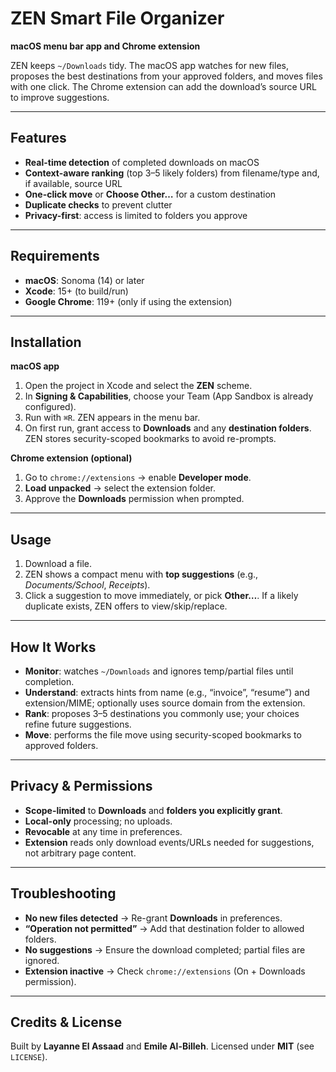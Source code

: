 # ZEN Smart File Organizer
**macOS menu bar app and Chrome extension**

ZEN keeps `~/Downloads` tidy. The macOS app watches for new files, proposes the best destinations from your approved folders, and moves files with one click. The Chrome extension can add the download’s source URL to improve suggestions.

---

## Features
- **Real-time detection** of completed downloads on macOS
- **Context-aware ranking** (top 3–5 likely folders) from filename/type and, if available, source URL
- **One-click move** or **Choose Other…** for a custom destination
- **Duplicate checks** to prevent clutter
- **Privacy-first**: access is limited to folders you approve

---

## Requirements
- **macOS**: Sonoma (14) or later  
- **Xcode**: 15+ (to build/run)  
- **Google Chrome**: 119+ (only if using the extension)

---

## Installation
**macOS app**
1. Open the project in Xcode and select the **ZEN** scheme.
2. In **Signing & Capabilities**, choose your Team (App Sandbox is already configured).
3. Run with `⌘R`. ZEN appears in the menu bar.
4. On first run, grant access to **Downloads** and any **destination folders**. ZEN stores security-scoped bookmarks to avoid re-prompts.

**Chrome extension (optional)**
1. Go to `chrome://extensions` → enable **Developer mode**.  
2. **Load unpacked** → select the extension folder.  
3. Approve the **Downloads** permission when prompted.

---

## Usage
1. Download a file.  
2. ZEN shows a compact menu with **top suggestions** (e.g., *Documents/School*, *Receipts*).  
3. Click a suggestion to move immediately, or pick **Other…**. If a likely duplicate exists, ZEN offers to view/skip/replace.

---

## How It Works
- **Monitor**: watches `~/Downloads` and ignores temp/partial files until completion.  
- **Understand**: extracts hints from name (e.g., “invoice”, “resume”) and extension/MIME; optionally uses source domain from the extension.  
- **Rank**: proposes 3–5 destinations you commonly use; your choices refine future suggestions.  
- **Move**: performs the file move using security-scoped bookmarks to approved folders.

---

## Privacy & Permissions
- **Scope-limited** to **Downloads** and **folders you explicitly grant**.  
- **Local-only** processing; no uploads.  
- **Revocable** at any time in preferences.  
- **Extension** reads only download events/URLs needed for suggestions, not arbitrary page content.

---

## Troubleshooting
- **No new files detected** → Re-grant **Downloads** in preferences.  
- **“Operation not permitted”** → Add that destination folder to allowed folders.  
- **No suggestions** → Ensure the download completed; partial files are ignored.  
- **Extension inactive** → Check `chrome://extensions` (On + Downloads permission).

---

## Credits & License
Built by **Layanne El Assaad** and **Emile Al-Billeh**.
Licensed under **MIT** (see `LICENSE`).
